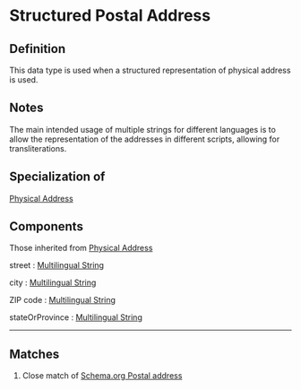 # Structured Postal Address

## Definition
This data type is used when a structured representation of physical address is used.

## Notes
The main intended usage of multiple strings for different languages is to allow the representation of the addresses in different scripts, allowing for transliterations.

## Specialization of
[Physical Address](../datatypes/Physical_Address.md)

## Components
Those inherited from [Physical Address](../datatypes/Physical_Address.md#components)

street : [Multilingual String](../datatypes/Multilingual_String.md)

city : [Multilingual String](../datatypes/Multilingual_String.md)

ZIP code : [Multilingual String](../datatypes/Multilingual_String.md)

stateOrProvince : [Multilingual String](../datatypes/Multilingual_String.md)

---
## Matches
1. Close match of [Schema.org Postal address](https://schema.org/PostalAddress)
